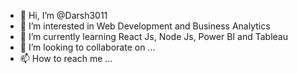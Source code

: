 - 👋 Hi, I’m @Darsh3011
- 👀 I’m interested in Web Development and Business Analytics
- 🌱 I’m currently learning React Js, Node Js, Power BI and Tableau
- 💞️ I’m looking to collaborate on ...
- 📫 How to reach me ...

<!---
Darsh3011/Darsh3011 is a ✨ special ✨ repository because its `README.md` (this file) appears on your GitHub profile.
You can click the Preview link to take a look at your changes.
--->
